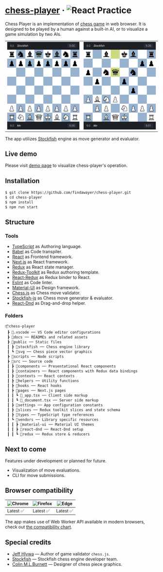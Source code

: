# [chess-player](https://chess-player.vercel.app/) &middot; <img src="https://img.shields.io/badge/React-Practice-blue" alt="React Practice">

Chess Player is an implementation of [chess game](https://en.wikipedia.org/wiki/Chess) in web browser. It is designed to be played by a human against a built-in AI, or to visualize a game simulation by two AIs.

<table>
  <tbody>
    <tr>
      <td>
        <img src="./assets/chess-player-preview-1.png" alt="chess-player-preview" width="250" />
      </td>
      <td>
        <img src="./assets/chess-player-preview-2.png" alt="" width="250" />
      </td>
    </tr>
  </tbody>
</table>

The app utilizes [Stockfish](https://github.com/official-stockfish/Stockfish) engine as move generator and evaluator.

## Live demo

Please visit [demo page](https://chess-player.vercel.app/) to visualize chess-player's operation.

## Installation

```
$ git clone https://github.com/findawayer/chess-player.git
$ cd chess-player
$ npm install
$ npm run start
```

## Structure

### Tools

- [TypeScript](https://github.com/microsoft/TypeScript) as Authoring language.
- [Babel](https://github.com/babel/babel) as Code transpiler.
- [React](https://github.com/facebook/react) as Frontend framework.
- [Next.js](https://github.com/vercel/next.js/) as React framework.
- [Redux](https://github.com/reduxjs/redux) as React state manager.
- [Redux-Toolkit](https://github.com/reduxjs/redux-toolkit) as Redux authoring template.
- [React-Redux](https://github.com/reduxjs/react-redux) as Redux binder to React.
- [Eslint](https://github.com/eslint/eslint) as Code linter.
- [Material-UI](https://github.com/mui-org/material-ui) as Design framework.
- [Chess.js](https://github.com/jhlywa/chess.js) as Chess move validator.
- [Stockfish-js](https://github.com/exoticorn/stockfish-js) as Chess move generator &amp; evaluator.
- [React-Dnd](https://github.com/react-dnd/react-dnd) as Drag-and-drop helper.

### Folders

```
📦chess-player
 ┣ 📂.vscode ── VS Code editor configurations
 ┣ 📂docs ── READMEs and related assets
 ┣ 📂public ── Static files
 ┃ ┣ 📂stockfish ── Chess engine library
 ┃ ┗ 📂svg ── Chess piece vector graphics
 ┣ 📂scripts ── Node scripts
 ┣ 📂src ── Source code
 ┃ ┣ 📂components ── Presentational React components
 ┃ ┣ 📂containers ── React components with Redux data bindings
 ┃ ┣ 📂contexts ── React contexts
 ┃ ┣ 📂helpers ── Utility functions
 ┃ ┣ 📂hooks ── React hooks
 ┃ ┣ 📂pages ── Next.js pages
 ┃ ┃ ┗ 📜_app.tsx ── Client side markup
 ┃ ┃ ┗ 📜_document.tsx ── Server side markup
 ┃ ┣ 📂settings ── App configuration constants
 ┃ ┣ 📂slices ── Redux toolkit slices and state schema
 ┃ ┣ 📂types ── TypeScript type references
 ┃ ┗ 📂vendors ── Library specific resources
 ┃ ┃ ┣ 📂material-ui ── Material UI themes
 ┃ ┃ ┣ 📂react-dnd ── React-Dnd setup
 ┃ ┃ ┗ 📂redux ── Redux store & reducers
```

## Next to come

Features under development or planned for future.

- Visualization of move evaluations.
- CLI for move submissions.

## Browser compatibility

<!-- prettier-ignore-start -->
| ![Chrome](https://raw.githubusercontent.com/alrra/browser-logos/master/src/chrome/chrome_48x48.png) | ![Firefox](https://raw.githubusercontent.com/alrra/browser-logos/master/src/firefox/firefox_48x48.png) | ![Edge](https://raw.githubusercontent.com/alrra/browser-logos/master/src/edge/edge_48x48.png)
--- | --- | --- |
Latest ✅ | Latest ✅ | Latest ✅
<!-- prettier-ignore-end -->

The app makes use of Web Worker API available in modern browsers, check out [the compatibility chart](https://caniuse.com/webworkers).

## Special credits

- [Jeff Hlywa](https://github.com/jhlywa/chess.js) &mdash; Author of game validator `chess.js`.
- [Stockfish](https://github.com/official-stockfish) &mdash; Stockfish chess engine developer team.
- [Colin M.L.Burnett](https://en.wikipedia.org/wiki/User:Cburnett) &mdash; Designer of chess piece graphics.
